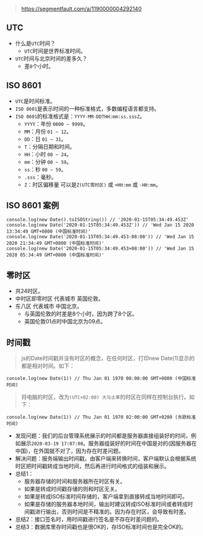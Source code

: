 > https://segmentfault.com/a/1190000004292140

## UTC
* 什么是`UTC`时间？
  - `UTC`时间是世界标准时间。
* `UTC`时间与北京时间的差多久？
  - 差`8`个小时。

## ISO 8601
* `UTC`是时间标准。
* `ISO 8601`是表示时间的一种标准格式，多数编程语言都支持。
* `ISO 8601`的标准格式是：`YYYY-MM-DDTHH:mm:ss.sssZ`。
  - `YYYY`：年份 `0000 ~ 9999`。
  - `MM`：月份 `01 ~ 12`。
  - `DD`：日 `01 ~ 31`。
  - `T`：分隔日期和时间。
  - `HH`：小时 `00 ~ 24`。
  - `mm`：分钟 `00 ~ 59`。
  - `ss`：秒 `00 ~ 59`。
  - `.sss`：毫秒。
  - `Z`：时区偏移量 可以是`Z(UTC零时区)` 或 `+HH:mm` 或 `-HH:mm`。
  
## ISO 8601 案例
```
console.log(new Date().toISOString()) // '2020-01-15T05:34:49.453Z'
console.log(new Date('2020-01-15T05:34:49.453Z')) // 'Wed Jan 15 2020 13:34:49 GMT+0800 (中国标准时间)'
console.log(new Date('2020-01-15T05:34:49.453-08:00')) // 'Wed Jan 15 2020 21:34:49 GMT+0800 (中国标准时间)'
console.log(new Date('2020-01-15T05:34:49.453+08:00')) // 'Wed Jan 15 2020 05:34:49 GMT+0800 (中国标准时间)'
```

## 零时区
* 共24时区。
* 中时区即零时区 代表城市 英国伦敦。
* 东八区 代表城市 中国北京。
  - 与英国伦敦的时差是8个小时，因为跨了8个区。
  - 英国伦敦01点时中国北京为09点。

## 时间戳
> js的Date时间戳并没有时区的概念，在任何时区，打印new Date(1)显示的都是相对时间。如下：
```
console.log(new Date(1)) // Thu Jan 01 1970 08:00:00 GMT+0800 (中国标准时间)
```
> 将电脑的时区，改为`(UTC+02:00) 大马士革`的时区在同样在控制台执行。如下：
```
console.log(new Date(1)) // Thu Jan 01 1970 02:00:00 GMT+0200 (东欧标准时间)
```
* 发现问题：我们的后台管理系统展示的时间都是服务器直接组装好的时间，例如展示`2020-03-19 17:07:00`。服务器组装好的时间在中国是对的(因服务器在中国)，在外国就不对了，因为存在时差问题。
* 解决问题：服务端输出时间戳，由客户端来转换时间，客户端默认会根据系统时区把时间戳转成当地时间，然后再进行时间格式的组装和展示。
* 总结1：
  - 服务器存储的时间和服务器所在时区有关。
  - 如果是转成时间戳存储的则和时区无关。
  - 如果是转成ISO标准时间存储的，客户端拿到直接转成当地时间即可。
  - 如果是存储的服务器本地时间，输出时建议转成ISO标准时间或者转成时间戳进行输出，否则时间是不精准的。因为存在时区，会导致有时差。
* 总结2：接口签名时，用时间戳进行签名是不存在时差问题的。
* 总结3：数据库里存时间戳也是很OK的，存ISO标准时间也是完全OK的。
